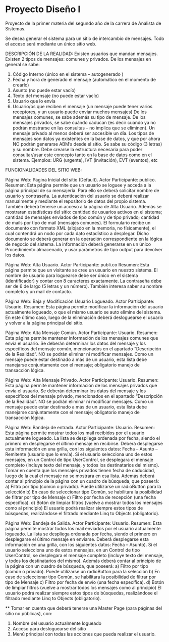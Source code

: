 # Proyecto Diseño I

Proyecto de la primer materia del segundo año de la carrera de Analista de Sistemas. 

Se desea generar el sistema para un sitio de intercambio de mensajes. Todo el acceso será mediante un único sitio web. 

DESCRIPCIÓN DE LA REALIDAD:
Existen usuarios que mandan mensajes. Existen 2 tipos de mensajes: comunes y privados.
De los mensajes en general se sabe: 
1. Código Interno (único en el sistema – autogenerado )
2. Fecha y hora de generado el mensaje (automático en el momento de crearlo)
3. Asunto (no puede estar vacío) 
4. Texto del mensaje (no puede estar vacío) 
5. Usuario que lo envía 
6. Usuario/os que reciben el mensaje (un mensaje puede tener varios receptores, y un usuario 
puede enviar muchos mensajes)
De los mensajes comunes, se sabe además su tipo de mensaje. De los mensajes privados, se sabe
cuándo caducan (es decir cuando ya no podrán mostrarse en las consultas – no implica que se 
eliminen). Un mensaje privado al menos deberá ser accesible un día. 
Los tipos de mensajes son datos ya existentes en la base de datos, y que por ahora NO podrán 
generarse ABM’s desde el sitio. Se sabe su código (3 letras) y su nombre. Debe crearse la estructura 
necesaria para poder consultar/usar este concepto tanto en la base de datos como en el sistema. 
Ejemplos: URG (urgente), IVT (invitación), EVT (eventos), etc

FUNCIONALIDADES DEL SITIO WEB:

Página Web: Pagina Inicial del sitio (Default).
Actor Participante: publico.
Resumen: Esta página permite que un usuario se loguee y acceda a la página principal de su 
mensajería. Para ello se deberá solicitar nombre de usuario y contraseña. La autenticación del usuario
se deberá realizar manualmente y mediante el repositorio de datos del propio sistema. También 
deberá tenerse un acceso a la página de Alta Usuario. 
Además se mostraran estadísticas del sitio: cantidad de usuarios activos en el sistema; cantidad de mensajes
enviados de tipo común y de tipo privado; cantidad de mails por tipo de mail (mensajes comunes). El 
formulario recibe un documento con formato XML (alojado en la memoria, no físicamente), el 
cual contendrá un nodo por cada dato estadístico a desplegar. Dicho documento se deberá generar 
en la operación correspondiente en la lógica de negocio del sistema. La información deberá 
generarse en un único Procedimiento almacenado, y usar parámetros de tipo output para 
devolver los datos. 

Página Web: Alta Usuario.
Actor Participante: publi.co
Resumen: Esta página permite que un visitante se cree un usuario en nuestro sistema. El nombre de 
usuario para loguearse debe ser único en el sistema (identificador) y contar con 8 caracteres 
exactamente. La contraseña debe ser de 6 de largo (5 letras y un número). También interesa saber su 
nombre completo y un mail de contacto. 

Página Web: Baja y Modificación Usuario Logueado.
Actor Participante: Usuario.
Resumen: Esta página permite modificar la información del usuario actualmente logueado, o que el 
mismo usuario se auto elimine del sistema. En este último caso, luego de la eliminación deberá 
desloguearse el usuario y volver a la página principal del sitio.

Página Web: Alta Mensaje Común.
Actor Participante: Usuario.
Resumen: Esta página permite mantener información de los mensajes comunes que envía el 
usuario. Se deberán determinar los datos del mensaje y los específicos del mensaje común, 
mencionados en el apartado “Descripción de la Realidad”. NO se podrán eliminar ni 
modificar mensajes. Como un mensaje puede estar destinado a más de un usuario, esta lista 
debe manejarse conjuntamente con el mensaje; obligatorio manejo de transacción lógica.

Página Web: Alta Mensaje Privado.
Actor Participante: Usuario.
Resumen: Esta página permite mantener información de los mensajes privados que envía el 
usuario. Se deberán determinar los datos del mensaje y los específicos del mensaje privado, 
mencionados en el apartado “Descripción de la Realidad”. NO se podrán eliminar ni modificar 
mensajes. Como un mensaje puede estar destinado a más de un usuario, esta lista debe manejarse 
conjuntamente con el mensaje; obligatorio manejo de transacción lógica.

Página Web: Bandeja de entrada.
Actor Participante: Usuario.
Resumen: Esta página permite mostrar todos los mail recibidos por el usuario actualmente 
logueado. La lista se despliega ordenada por fecha, siendo el primero en desplegarse el último 
mensaje en recibirse. Deberá desplegarse esta información en una grilla, con los siguientes datos: 
Fecha – Asunto – Remitente (usuario que lo envía). Si el usuario selecciona uno de estos mensajes, 
en un Control de tipo UserControl, se desplegara el mensaje completo (incluye texto del mensaje, y 
todos los destinatarios del mismo). Tomar en cuenta que los mensajes privados tienen fecha de 
caducidad, luego de la cual el mensaje no se mostrara en esa lista.
Además deberá contar al principio de la página con un cuadro de búsqueda, que poseerá: 
a) Filtro por tipo (común o privado). Puede utilizarse un radioButton para la selección
b) En caso de seleccionar tipo Común, se habilitara la posibilidad de filtrar por tipo de 
Mensaje
c) Filtro por fecha de recepción (una fecha específica).
d) Botón de limpiar filtros (vuelve a mostrar todos los mensajes como al principio) 
El usuario podrá realizar siempre estos tipos de búsquedas, realizándose el filtrado mediante Linq to 
Objects (obligatorio).

Página Web: Bandeja de Salida.
Actor Participante: Usuario.
Resumen: Esta página permite mostrar todos los mail enviados por el usuario actualmente 
logueado. La lista se despliega ordenada por fecha, siendo el primero en desplegarse el último 
mensaje en enviarse. Deberá desplegarse esta información en una grilla, con los siguientes datos: 
Fecha – Asunto). Si el usuario selecciona uno de estos mensajes, en un Control de tipo 
UserControl, se desplegara el mensaje completo (incluye texto del mensaje, y todos los destinatarios 
del mismo).
Además deberá contar al principio de la página con un cuadro de búsqueda, que poseerá: 
a) Filtro por tipo (común o privado). Puede utilizarse un radioButton para la selección
b) En caso de seleccionar tipo Común, se habilitara la posibilidad de filtrar por tipo de 
Mensaje
c) Filtro por fecha de envío (una fecha específica).
d) Botón de limpiar filtros (vuelve a mostrar todos los mensajes como al principio) 
El usuario podrá realizar siempre estos tipos de búsquedas, realizándose el filtrado mediante Linq to 
Objects (obligatorio).

** Tomar en cuenta que deberá tenerse una Master Page (para páginas del sitio no públicas), con:
1. Nombre del usuario actualmente logueado
2. Acceso para desloguearse del sitio
3. Menú principal con todas las acciones que pueda realizar el usuario.

